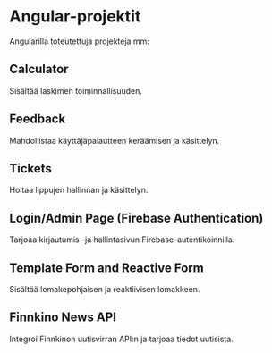 # Angular-projektit

Angularilla toteutettuja projekteja mm:

## Calculator

Sisältää laskimen toiminnallisuuden.

## Feedback

Mahdollistaa käyttäjäpalautteen keräämisen ja käsittelyn.

## Tickets

Hoitaa lippujen hallinnan ja käsittelyn.

## Login/Admin Page (Firebase Authentication)

Tarjoaa kirjautumis- ja hallintasivun Firebase-autentikoinnilla.

## Template Form and Reactive Form

Sisältää lomakepohjaisen ja reaktiivisen lomakkeen.

## Finnkino News API

Integroi Finnkinon uutisvirran API:n ja tarjoaa tiedot uutisista.
